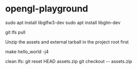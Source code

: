 # opengl-playground

sudo apt install libglfw3-dev
sudo apt install libglm-dev

git lfs pull

Unzip the assets and external tarball in the project root first

make hello_world -j4

clean lfs:
git reset HEAD assets.zip
git checkout -- assets.zip

